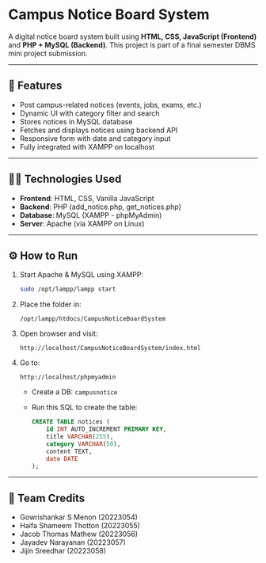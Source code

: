 # Campus Notice Board System

A digital notice board system built using **HTML, CSS, JavaScript (Frontend)** and **PHP + MySQL (Backend)**. This project is part of a final semester DBMS mini project submission.

---

## 📌 Features

- Post campus-related notices (events, jobs, exams, etc.)
- Dynamic UI with category filter and search
- Stores notices in MySQL database
- Fetches and displays notices using backend API
- Responsive form with date and category input
- Fully integrated with XAMPP on localhost

---

## 🧑‍💻 Technologies Used

- **Frontend**: HTML, CSS, Vanilla JavaScript
- **Backend**: PHP (add_notice.php, get_notices.php)
- **Database**: MySQL (XAMPP - phpMyAdmin)
- **Server**: Apache (via XAMPP on Linux)

---

## ⚙️ How to Run

1. Start Apache & MySQL using XAMPP:
   ```bash
   sudo /opt/lampp/lampp start
   ```

2. Place the folder in:
   ```
   /opt/lampp/htdocs/CampusNoticeBoardSystem
   ```

3. Open browser and visit:
   ```
   http://localhost/CampusNoticeBoardSystem/index.html
   ```

4. Go to:
   ```
   http://localhost/phpmyadmin
   ```
   - Create a DB: `campusnotice`
   - Run this SQL to create the table:

     ```sql
     CREATE TABLE notices (
         id INT AUTO_INCREMENT PRIMARY KEY,
         title VARCHAR(255),
         category VARCHAR(50),
         content TEXT,
         date DATE
     );
     ```

---
## 🤝 Team Credits

- Gowrishankar S Menon (20223054)
- Haifa Shameem Thotton (20223055)
- Jacob Thomas Mathew (20223056)
- Jayadev Narayanan (20223057)
- Jijin Sreedhar (20223058)


